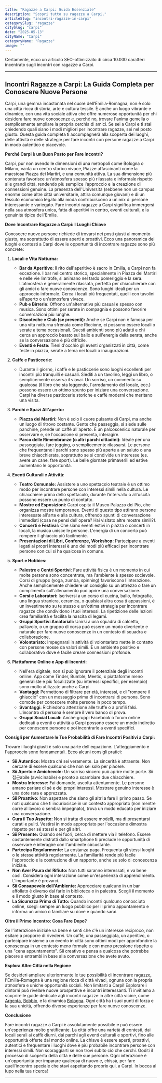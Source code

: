 ```yaml
---
title: "Ragazze a Carpi: Guida Essenziale"
description: "Scopri tutto su ragazze a Carpi."
articleSlug: "incontri-ragazze-in-carpi" 
categorySlug: "ragazze"
citySlug: "carpi"
date: "2025-05-13"
cityName: "Carpi"
categoryName: "Ragazze"
image: ""
---
```


Certamente, ecco un articolo SEO-ottimizzato di circa 10.000 caratteri incentrato sugli incontri con ragazze a Carpi.

---

## Incontri Ragazze a Carpi: La Guida Completa per Conoscere Nuove Persone

Carpi, una gemma incastonata nel cuore dell'Emilia-Romagna, non è solo una città ricca di storia, arte e cultura tessile. È anche un luogo vibrante e dinamico, con una vita sociale attiva che offre numerose opportunità per chi desidera fare nuove conoscenze e, perché no, trovare l'anima gemella o semplicemente ampliare la propria cerchia di amici. Se sei a Carpi e ti stai chiedendo quali siano i modi migliori per incontrare ragazze, sei nel posto giusto. Questa guida completa ti accompagnerà alla scoperta dei luoghi, delle attività e delle strategie per fare incontri con persone ragazze a Carpi in modo autentico e piacevole.

**Perché Carpi è un Buon Posto per Fare Incontri?**

Carpi, pur non avendo le dimensioni di una metropoli come Bologna o Milano, vanta un centro storico vivace, Piazze affascinanti come la maestosa Piazza dei Martiri, e una comunità attiva. La sua dimensione più contenuta favorisce un'atmosfera spesso più rilassata e informale rispetto alle grandi città, rendendo più semplice l'approccio e la creazione di connessioni genuine. La presenza dell'Università (sebbene non un campus enorme come altre città universitarie, attira comunque giovani) e di un tessuto economico legato alla moda contribuiscono a un mix di persone interessante e variegato. Fare incontri ragazze a Carpi significa immergersi nella sua atmosfera unica, fatta di aperitivi in centro, eventi culturali, e la genuinità tipica dell'Emilia.

**Dove Incontrare Ragazze a Carpi: I Luoghi Chiave**

Conoscere nuove persone richiede di trovarsi nei posti giusti al momento giusto, ma soprattutto di essere aperti e proattivi. Ecco una panoramica dei luoghi e contesti a Carpi dove le opportunità di incontrare ragazze sono più concrete:

1.  **Locali e Vita Notturna:**
    *   **Bar da Aperitivo:** Il rito dell'aperitivo è sacro in Emilia, e Carpi non fa eccezione. I bar nel centro storico, specialmente in Piazza dei Martiri e nelle vie limitrofe, si animano nel tardo pomeriggio e la sera. L'atmosfera è generalmente rilassata, perfetta per chiacchierare con gli amici o fare nuove conoscenze. Sono luoghi ideali per un approccio informale. Cerca i locali più frequentati, quelli con tavolini all'aperto o un'atmosfera vivace.
    *   **Pub e Birrerie:** Offrono un'alternativa più casual e spesso con musica. Sono ottimi per serate in compagnia e possono favorire conversazioni più lunghe.
    *   **Discoteche e Club (se presenti):** Anche se Carpi non è famosa per una vita notturna sfrenata come Riccione, ci possono essere locali o serate a tema occasionali. Questi ambienti sono più adatti a chi cerca un approccio basato sul ballo e sull'energia della serata, anche se la conversazione è più difficile.
    *   **Eventi e Feste:** Tieni d'occhio gli eventi organizzati in città, come feste in piazza, serate a tema nei locali o inaugurazioni.

2.  **Caffè e Pasticcerie:**
    *   Durante il giorno, i caffè e le pasticcerie sono luoghi eccellenti per incontri più tranquilli e casuali. Siediti a un tavolino, leggi un libro, o semplicemente osserva il viavai. Un sorriso, un commento su qualcosa (il libro che sta leggendo, l'arredamento del locale, ecc.) possono essere un ottimo spunto per iniziare una conversazione. Carpi ha diverse pasticcerie storiche e caffè moderni che meritano una visita.

3.  **Parchi e Spazi All'aperto:**
    *   **Piazza dei Martiri:** Non è solo il cuore pulsante di Carpi, ma anche un luogo di ritrovo costante. Gente che passeggia, si siede sulle panchine, prende un caffè all'aperto. È un palcoscenico naturale per osservare e, se l'occasione si presenta, interagire.
    *   **Parco delle Rimembranze (o altri parchi cittadini):** Ideale per una passeggiata, fare jogging, o semplicemente rilassarsi. Le persone che frequentano i parchi sono spesso più aperte a un saluto o una breve chiacchierata, soprattutto se si condivide un interesse (es. avere un cane, fare sport). Le belle giornate primaverili ed estive aumentano le opportunità.

4.  **Eventi Culturali e Attività:**
    *   **Teatro Comunale:** Assistere a uno spettacolo teatrale è un ottimo modo per incontrare persone con interessi simili nella cultura. Le chiacchiere prima dello spettacolo, durante l'intervallo o all'uscita possono essere un punto di contatto.
    *   **Mostre ed Esposizioni:** Carpi ospita il Museo Palazzo dei Pio, che organizza mostre temporanee. Eventi di questo tipo attirano persone interessate all'arte e alla cultura, offrendo spunti di conversazione immediati (cosa ne pensi dell'opera? Hai visitato altre mostre simili?).
    *   **Concerti e Festival:** Che siano eventi estivi in piazza o concerti in locali, la musica unisce le persone. L'energia di un concerto può rompere il ghiaccio più facilmente.
    *   **Presentazioni di Libri, Conferenze, Workshop:** Partecipare a eventi legati ai propri interessi è uno dei modi più efficaci per incontrare persone con cui si ha qualcosa in comune.

5.  **Sport e Hobbies:**
    *   **Palestre e Centri Sportivi:** Fare attività fisica è un momento in cui molte persone sono concentrate, ma l'ambiente è spesso socievole. Corsi di gruppo (yoga, zumba, spinning) favoriscono l'interazione. Anche semplicemente chiedere un consiglio su un attrezzo o fare un complimento sull'allenamento può aprire una conversazione.
    *   **Corsi e Laboratori:** Iscriversi a un corso di cucina, ballo, fotografia, una lingua straniera, ceramica, o qualsiasi altra cosa ti appassioni, è un investimento su te stesso e un'ottima strategia per incontrare ragazze che condividono i tuoi interessi. La ripetizione delle lezioni crea familiarità e facilita la nascita di legami.
    *   **Gruppi Sportivi Amatoriali:** Unirsi a una squadra di calcetto, pallavolo, o un gruppo di corsa può essere un modo divertente e naturale per fare nuove conoscenze in un contesto di squadra e collaborazione.
    *   **Volontariato:** Impegnarsi in attività di volontariato mette in contatto con persone mosse da valori simili. È un ambiente positivo e collaborativo dove è facile creare connessioni profonde.

6.  **Piattaforme Online e App di Incontri:**
    *   Nell'era digitale, non si può ignorare il potenziale degli incontri online. App come Tinder, Bumble, Meetic, o piattaforme meno generaliste e più focalizzate (su interessi specifici, per esempio) sono molto utilizzate anche a Carpi.
    *   **Vantaggi:** Permettono di filtrare per età, interessi, e di "rompere il ghiaccio" con un messaggio prima di incontrarsi di persona. Sono comode per conoscere molte persone in poco tempo.
    *   **Svantaggi:** Richiedono attenzione alle truffe o a profili falsi. L'incontro di persona è sempre il vero banco di prova.
    *   **Gruppi Social Locali:** Anche gruppi Facebook o forum online dedicati a eventi o attività a Carpi possono essere un modo indiretto per conoscere persone e poi incontrarle a eventi specifici.

**Consigli per Aumentare le Tue Probabilità di Fare Incontri Positivi a Carpi:**

Trovare i luoghi giusti è solo una parte dell'equazione. L'atteggiamento e l'approccio sono fondamentali. Ecco alcuni consigli pratici:

*   **Sii Autentico:** Mostra chi sei veramente. La sincerità è attraente. Non cercare di essere qualcuno che non sei solo per piacere.
*   **Sii Aperto e Amichevole:** Un sorriso sincero può aprire molte porte. Sii 접근abile (avvicinabile) e pronto a scambiare due chiacchiere.
*   **Mostra Interesse:** Fai domande, ascolta attentamente. Le persone amano parlare di sé e dei propri interessi. Mostrare genuino interesse è una dote rara e apprezzata.
*   **Sii Proattivo:** Non aspettare che siano gli altri a fare il primo passo. Se noti qualcuno che ti incuriosisce in un contesto appropriato (non mentre corre al lavoro o sembra impegnato), trova un modo educato per iniziare una conversazione.
*   **Cura il Tuo Aspetto:** Non si tratta di essere modelli, ma di presentarsi curati e puliti. Vestirsi in modo appropriato per l'occasione dimostra rispetto per sé stessi e per gli altri.
*   **Sii Presente:** Quando sei fuori, cerca di mettere via il telefono. Essere costantemente distratti dallo smartphone ti preclude le opportunità di osservare e interagire con l'ambiente circostante.
*   **Partecipa Regolarmente:** La costanza paga. Frequenta gli stessi luoghi o le stesse attività regolarmente. La familiarità rende più facile l'approccio e la costruzione di un rapporto, anche se solo di conoscenza iniziale.
*   **Non Aver Paura del Rifiuto:** Non tutti saranno interessati, e va bene così. Considera ogni interazione come un'esperienza di apprendimento. L'importante è provarci.
*   **Sii Consapevole dell'Ambiente:** Approcciare qualcuno in un bar affollato è diverso dal farlo in biblioteca o in palestra. Scegli il momento e il modo giusto in base al contesto.
*   **La Sicurezza Prima di Tutto:** Quando incontri qualcuno conosciuto online, scegli sempre un luogo pubblico per il primo appuntamento e informa un amico o familiare su dove e quando sarai.

**Oltre il Primo Incontro: Cosa Fare Dopo?**

Se l'interazione iniziale va bene e senti che c'è un interesse reciproco, non esitare a proporre di rivedervi. Un caffè, una passeggiata, un aperitivo, o partecipare insieme a un evento in città sono ottimi modi per approfondire la conoscenza in un contesto meno formale e con meno pressione rispetto a una "cena appuntamento". Sii creativo e pensa a qualcosa che potrebbe piacere a entrambi in base alla conversazione che avete avuto.

**Esplora Altre Città nella Regione**

Se desideri ampliare ulteriormente le tue possibilità di incontrare ragazze, l'Emilia-Romagna è una regione ricca di città vivaci, ognuna con la propria atmosfera e uniche opportunità sociali. Non limitarti a Carpi! Esplorare i dintorni può rivelare nuove prospettive e incontri interessanti. Ti invitiamo a scoprire le guide dedicate agli incontri ragazze in altre città vicine, come [Argenta](/argenta/ragazze/incontri-ragazze-in-argenta), [Bobbio](/bobbio/ragazze/incontri-ragazze-in-bobbio), e la dinamica [Bologna](/bologna/ragazze/incontri-ragazze-in-bologna). Ogni città ha i suoi punti di forza e la sua unicità, offrendo diverse esperienze per fare nuove conoscenze.

**Conclusione**

Fare incontri ragazze a Carpi è assolutamente possibile e può essere un'esperienza molto gratificante. La città offre una varietà di contesti, dai locali serali ai caffè diurni, dai parchi agli eventi culturali e sportivi, fino alle opportunità offerte dal mondo online. La chiave è essere aperti, proattivi, autentici e frequentare i luoghi dove è più probabile incontrare persone con interessi simili. Non scoraggiarti se non trovi subito ciò che cerchi. Goditi il processo di scoperta della città e delle sue persone. Ogni interazione è un'opportunità per imparare qualcosa di nuovo e, chissà, per fare quell'incontro speciale che stavi aspettando proprio qui, a Carpi. In bocca al lupo nella tua ricerca!

---
